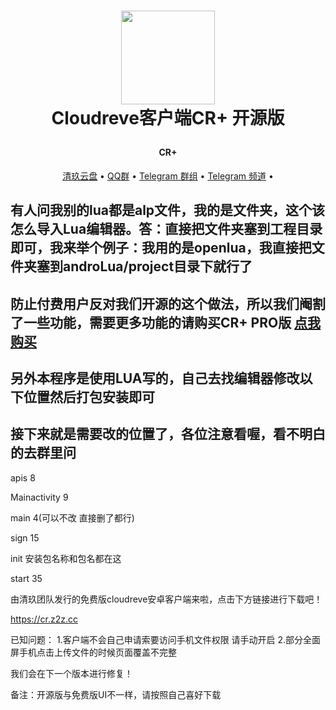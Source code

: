 <h1 align="center">
  
  <a href="https://cr.z2z.cc/" alt="logo" ><img src="https://pan.z2z.cc/tu/logo-removebg-preview.png" width="150"/></a>
   <br>
   Cloudreve客户端CR+ 开源版
 
</h1>

<h4 align="center">CR+</h4>



<p align="center">
  <a href="https://www.qingstore.cn">清玖云盘</a> •
  <a href="https://jq.qq.com/?_wv=1027&k=ZgLrYvkq">QQ群</a> •
  <a href="https://t.me/cloudreve_crq">Telegram 群组</a> •
  <a href="https://t.me/cloudreve_cr">Telegram 频道</a> •
</p>




## 有人问我别的lua都是alp文件，我的是文件夹，这个该怎么导入Lua编辑器。答：直接把文件夹塞到工程目录即可，我来举个例子：我用的是openlua，我直接把文件夹塞到androLua/project目录下就行了

## 防止付费用户反对我们开源的这个做法，所以我们阉割了一些功能，需要更多功能的请购买CR+ PRO版  <a href="https://cr.z2z.cc/">点我购买</a> 


## 另外本程序是使用LUA写的，自己去找编辑器修改以下位置然后打包安装即可

## 接下来就是需要改的位置了，各位注意看喔，看不明白的去群里问
apis 8

Mainactivity 9

main 4(可以不改 直接删了都行)

sign 15

init 安装包名称和包名都在这

start 35


由清玖团队发行的免费版cloudreve安卓客户端来啦，点击下方链接进行下载吧！

https://cr.z2z.cc

已知问题：
1.客户端不会自己申请索要访问手机文件权限 请手动开启
2.部分全面屏手机点击上传文件的时候页面覆盖不完整

我们会在下一个版本进行修复！

备注：开源版与免费版UI不一样，请按照自己喜好下载
